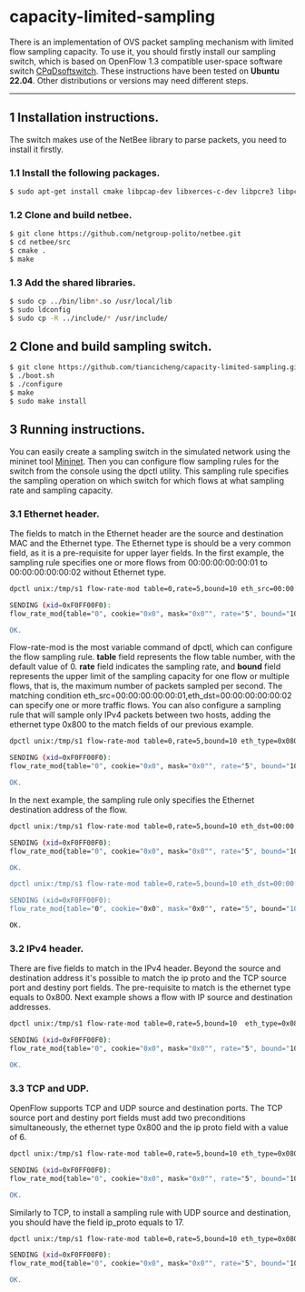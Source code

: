 # capacity-limited-sampling

There is an implementation of OVS packet sampling mechanism with limited flow sampling capacity. 
To use it, you should firstly install our sampling switch, which is based on OpenFlow 1.3 compatible user-space software switch [CPqDsoftswitch](https://github.com/CPqD/ofsoftswitch13). These instructions have been tested on **Ubuntu 22.04**. Other distributions or versions may need different steps.

---

## 1 Installation instructions.

The switch makes use of the NetBee library to parse packets, you need to install it firstly.

### 1.1 Install the following packages.

```bash
$ sudo apt-get install cmake libpcap-dev libxerces-c-dev libpcre3 libpcre3-dev flex bison pkg-config autoconf libtool libboost-dev
```

### 1.2 Clone and build netbee.

```bash
$ git clone https://github.com/netgroup-polito/netbee.git
$ cd netbee/src
$ cmake .
$ make
```

### 1.3 Add the shared libraries.

```bash
$ sudo cp ../bin/libn*.so /usr/local/lib
$ sudo ldconfig
$ sudo cp -R ../include/* /usr/include/
```

## 2 Clone and build sampling switch.

```bash
$ git clone https://github.com/tiancicheng/capacity-limited-sampling.git
$ ./boot.sh
$ ./configure
$ make
$ sudo make install
```

## 3 Running instructions.

You can easily create a sampling switch in the simulated network using the mininet tool [Mininet](https://github.com/mininet/mininet). Then you can configure flow sampling rules for the switch from the console using the dpctl utility. This sampling rule specifies the sampling operation on which switch for which flows at what sampling rate and sampling capacity.

### 3.1 Ethernet header. 

The fields to match in the Ethernet header are the source and destination MAC and the Ethernet type. The Ethernet type is should be a very common field, as it is a pre-requisite for upper layer fields. In the first example, the sampling rule specifies one or more flows from 00:00:00:00:00:01 to 00:00:00:00:00:02 without Ethernet type.

```bash
dpctl unix:/tmp/s1 flow-rate-mod table=0,rate=5,bound=10 eth_src=00:00:00:00:00:01,eth_dst=00:00:00:00:00:02

SENDING (xid=0xF0FF00F0):
flow_rate_mod{table="0", cookie="0x0", mask="0x0"", rate="5", bound="10", match=oxm{eth_dst="00:00:00:00:00:02", eth_src="00:00:00:00:00:01"}}

OK.
```

Flow-rate-mod is the most variable command of dpctl, which can configure the flow sampling rule. **table** field represents the flow table number, with the default value of 0. **rate** field indicates the sampling rate, and **bound** field represents the upper limit of the sampling capacity for one flow or multiple flows, that is, the maximum number of packets sampled per second. The matching condition eth_src=00:00:00:00:00:01,eth_dst=00:00:00:00:00:02 can specify one or more traffic flows. You can also configure a sampling rule that will sample only IPv4 packets between two hosts, adding the ethernet type 0x800 to the match fields of our previous example.

```bash
dpctl unix:/tmp/s1 flow-rate-mod table=0,rate=5,bound=10 eth_type=0x0800,eth_src=00:00:00:00:00:01,eth_dst=00:00:00:00:00:02

SENDING (xid=0xF0FF00F0):
flow_rate_mod{table="0", cookie="0x0", mask="0x0"", rate="5", bound="10", match=oxm{eth_dst="00:00:00:00:00:02", eth_src="00:00:00:00:00:01", eth_type="0x800"}}

OK.
```

In the next example, the sampling rule only specifies the Ethernet destination address of the flow.

```bash
dpctl unix:/tmp/s1 flow-rate-mod table=0,rate=5,bound=10 eth_dst=00:00:00:00:00:02

SENDING (xid=0xF0FF00F0):
flow_rate_mod{table="0", cookie="0x0", mask="0x0"", rate="5", bound="10", match=oxm{eth_dst="00:00:00:00:00:02"}}

OK.

dpctl unix:/tmp/s1 flow-rate-mod table=0,rate=5,bound=10 eth_dst=00:00:00:00:00:01

SENDING (xid=0xF0FF00F0):
flow_rate_mod{table="0", cookie="0x0", mask="0x0"", rate="5", bound="10", match=oxm{eth_dst="00:00:00:00:00:01"}}

OK.
```

### 3.2 IPv4 header. 

There are five fields to match in the IPv4 header. Beyond the source and destination address it's possible to match the ip proto and the TCP source port and destiny port fields. The pre-requisite to match is the ethernet type equals to 0x800. Next example shows a flow with IP source and destination addresses.

```bash
dpctl unix:/tmp/s1 flow-rate-mod table=0,rate=5,bound=10  eth_type=0x0800,ip_src=192.168.0.1,ip_dst=172.40.56.101

SENDING (xid=0xF0FF00F0):
flow_rate_mod{table="0", cookie="0x0", mask="0x0"", rate="5", bound="10", match=oxm{eth_type="0x800", ipv4_src="192.168.0.1", ipv4_dst="172.40.56.101"}}

OK.
```

### 3.3 TCP and UDP. 

OpenFlow supports TCP and UDP source and destination ports. The TCP source port and destiny port fields must add two preconditions simultaneously, the ethernet type 0x800 and the ip proto field with a value of 6.

```bash
dpctl unix:/tmp/s1 flow-rate-mod table=0,rate=5,bound=10 eth_type=0x0800,ip_proto=6,tcp_src=6666,tcp_dst=9999

SENDING (xid=0xF0FF00F0):
flow_rate_mod{table="0", cookie="0x0", mask="0x0"", rate="5", bound="10", match=oxm{eth_type="0x800", ip_proto="6", tcp_src="6666", tcp_dst="9999"}}

OK.
```

Similarly to TCP, to install a sampling rule with UDP source and destination, you should have the field ip_proto equals to 17.

```bash
dpctl unix:/tmp/s1 flow-rate-mod table=0,rate=5,bound=10 eth_type=0x0800,ip_proto=17,udp_src=6666,udp_dst=9999

SENDING (xid=0xF0FF00F0):
flow_rate_mod{table="0", cookie="0x0", mask="0x0"", rate="5", bound="10", match=oxm{eth_type="0x800", ip_proto="17", udp_src="6666", udp_dst="9999"}}

OK.
```
